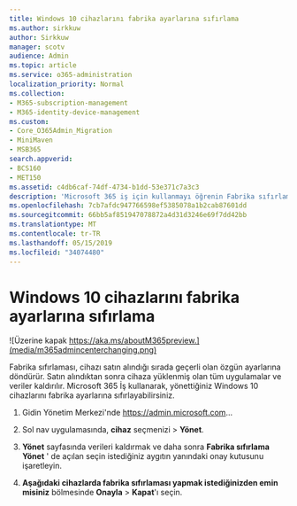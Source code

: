 ```yaml
---
title: Windows 10 cihazlarını fabrika ayarlarına sıfırlama
ms.author: sirkkuw
author: Sirkkuw
manager: scotv
audience: Admin
ms.topic: article
ms.service: o365-administration
localization_priority: Normal
ms.collection:
- M365-subscription-management
- M365-identity-device-management
ms.custom:
- Core_O365Admin_Migration
- MiniMaven
- MSB365
search.appverid:
- BCS160
- MET150
ms.assetid: c4db6caf-74df-4734-b1dd-53e371c7a3c3
description: 'Microsoft 365 iş için kullanmayı öğrenin Fabrika sıfırlama Windows 10 aygıtlarınızın. '
ms.openlocfilehash: 7cb7afdc947766598ef5385078a1b2cab87601dd
ms.sourcegitcommit: 66bb5af851947078872a4d31d3246e69f7dd42bb
ms.translationtype: MT
ms.contentlocale: tr-TR
ms.lasthandoff: 05/15/2019
ms.locfileid: "34074480"
---
```

# <a name="reset-windows-10-devices-to-their-factory-settings"></a>Windows 10 cihazlarını fabrika ayarlarına sıfırlama

![Üzerine kapak https://aka.ms/aboutM365preview.](media/m365admincenterchanging.png)

Fabrika sıfırlaması, cihazı satın alındığı sırada geçerli olan özgün ayarlarına döndürür. Satın alındıktan sonra cihaza yüklenmiş olan tüm uygulamalar ve veriler kaldırılır. Microsoft 365 İş kullanarak, yönettiğiniz Windows 10 cihazlarını fabrika ayarlarına sıfırlayabilirsiniz.
  
1. Gidin Yönetim Merkezi'nde <a href="https://go.microsoft.com/fwlink/p/?linkid=837890" target="_blank">https://admin.microsoft.com</a>... 
    
2. Sol nav uygulamasında, **cihaz** seçmenizi \> **Yönet**.

3. **Yönet** sayfasında verileri kaldırmak ve daha sonra **Fabrika sıfırlama** **Yönet** ' de açılan seçin istediğiniz aygıtın yanındaki onay kutusunu işaretleyin.
    
4. **Aşağıdaki cihazlarda fabrika sıfırlaması yapmak istediğinizden emin misiniz** bölmesinde **Onayla** \> **Kapat**'ı seçin.
    
  

